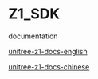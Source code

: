 # Z1_SDK

documentation

[unitree-z1-docs-english](http://dev-z1.unitree.com)

[unitree-z1-docs-chinese](http://dev-z1.cn.unitree.com)